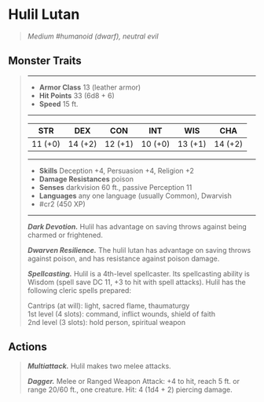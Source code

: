 # Hulil Lutan
>*Medium #humanoid (dwarf), neutral evil*
## Monster Traits
>___
>- **Armor Class** 13 (leather armor)
>- **Hit Points** 33 (6d8 + 6)
>- **Speed** 15 ft.
>___
>|STR|DEX|CON|INT|WIS|CHA|
>|:---:|:---:|:---:|:---:|:---:|:---:|
>|11 (+0)|14 (+2)|12 (+1)|10 (+0)|13 (+1)|14 (+2)|
>___
>- **Skills** Deception +4, Persuasion +4, Religion +2
>- **Damage Resistances** poison
>- **Senses** darkvision 60 ft., passive Perception 11
>- **Languages** any one language (usually Common), Dwarvish
>- #cr2 (450 XP)
>___
>***Dark Devotion.*** Hulil has advantage on saving throws against being charmed or frightened.  
>
>***Dwarven Resilience.*** The hulil lutan has advantage on saving throws against poison, and has resistance against poison damage.  
>
>***Spellcasting.*** Hulil is a 4th-level spellcaster. Its spellcasting ability is Wisdom (spell save DC 11, +3 to hit with spell attacks). Hulil has the following cleric spells prepared:  
>
>Cantrips (at will): light, sacred flame, thaumaturgy  
>1st level (4 slots): command, inflict wounds, shield of faith  
>2nd level (3 slots): hold person, spiritual weapon  
>
## Actions
>***Multiattack.*** Hulil makes two melee attacks.  
>
>***Dagger.*** Melee  or Ranged Weapon Attack: +4 to hit, reach 5 ft. or range 20/60 ft., one creature. Hit: 4 (1d4 + 2) piercing damage.